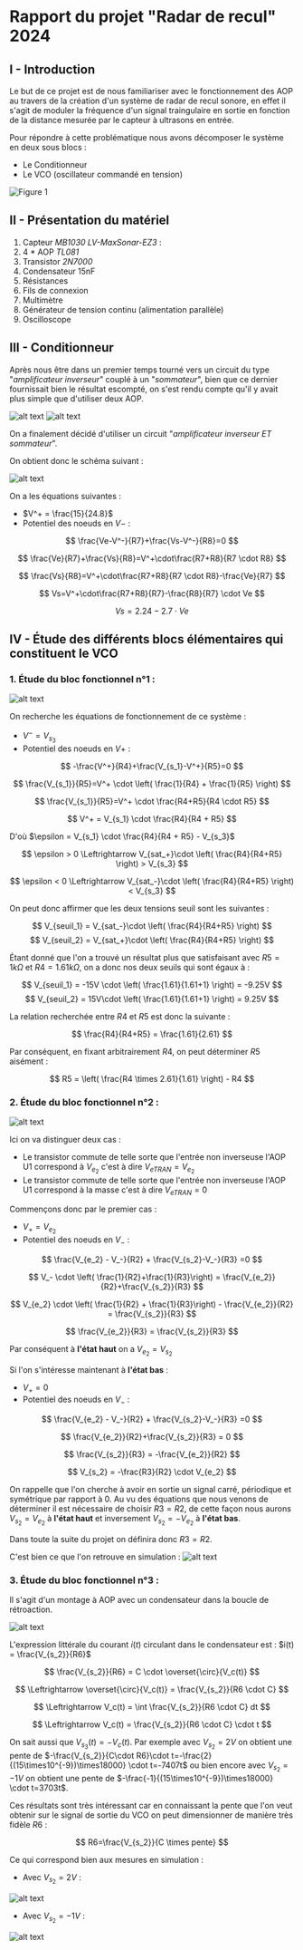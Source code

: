 # Rapport du projet "Radar de recul" 2024

## I - Introduction
Le but de ce projet est de nous familiariser avec le fonctionnement des AOP au travers de la création d'un système de radar de recul sonore, en effet il s'agit de moduler la fréquence d'un signal traingulaire en sortie en fonction de la distance mesurée par le capteur à ultrasons en entrée.

Pour répondre à cette problématique nous avons décomposer le système en deux sous blocs :
* Le Conditionneur
* Le VCO (oscillateur commandé en tension)

![Figure 1](image/image.png)

## II - Présentation du matériel

1) Capteur *MB1030 LV-MaxSonar-EZ3* :
2) 4 * AOP *TL081*
3) Transistor *2N7000*
4) Condensateur 15nF
5) Résistances
6) Fils de connexion
7) Multimètre
8) Générateur de tension continu (alimentation parallèle)
9) Oscilloscope

## III - Conditionneur
Après nous être dans un premier temps tourné vers un circuit du type "*amplificateur inverseur*" couplé à un "*sommateur*", bien que ce dernier fournissait bien le résultat escompté, on s'est rendu compte qu'il y avait plus simple que d'utiliser deux AOP.

![alt text](image/image-1.png)
![alt text](image/image-2.png)

On a finalement décidé d'utiliser un circuit "*amplificateur inverseur ET sommateur*".

On obtient donc le schéma suivant :

![alt text](image/image-3.png)

On a les équations suivantes :
* $V^+ = \frac{15}{24.8}$
* Potentiel des noeuds en $V-$ :

$$ \frac{Ve-V^-}{R7}+\frac{Vs-V^-}{R8}=0 $$

$$ \frac{Ve}{R7}+\frac{Vs}{R8}=V^+\cdot\frac{R7+R8}{R7 \cdot R8} $$

$$ \frac{Vs}{R8}=V^+\cdot\frac{R7+R8}{R7 \cdot R8}-\frac{Ve}{R7} $$

$$ Vs=V^+\cdot\frac{R7+R8}{R7}-\frac{R8}{R7} \cdot Ve $$

$$ Vs=2.24-2.7 \cdot Ve $$

## IV - Étude des différents blocs élémentaires qui constituent le VCO

### 1. Étude du bloc fonctionnel n°1 :
![alt text](image/image-5.png)

On recherche les équations de fonctionnement de ce système :
* $V^-=V_{s_3}$
* Potentiel des noeuds en $V+$ :

$$ -\frac{V^+}{R4}+\frac{V_{s_1}-V^+}{R5}=0 $$

$$ \frac{V_{s_1}}{R5}=V^+ \cdot \left( \frac{1}{R4} + \frac{1}{R5} \right) $$

$$ \frac{V_{s_1}}{R5}=V^+ \cdot \frac{R4+R5}{R4 \cdot R5} $$

$$ V^+ = V_{s_1} \cdot \frac{R4}{R4 + R5} $$

D'où $\epsilon = V_{s_1} \cdot \frac{R4}{R4 + R5} - V_{s_3}$

$$ \epsilon > 0 \Leftrightarrow V_{sat_+}\cdot \left( \frac{R4}{R4+R5} \right) > V_{s_3} $$

$$ \epsilon < 0 \Leftrightarrow V_{sat_-}\cdot \left( \frac{R4}{R4+R5} \right) < V_{s_3} $$

On peut donc affirmer que les deux tensions seuil sont les suivantes :

$$ V_{seuil_1} = V_{sat_-}\cdot \left( \frac{R4}{R4+R5} \right) $$
$$ V_{seuil_2} = V_{sat_+}\cdot \left( \frac{R4}{R4+R5} \right) $$

Étant donné que l'on a trouvé un résultat plus que satisfaisant avec $R5 = 1k \Omega$ et $R4 = 1.61k \Omega$, on a donc nos deux seuils qui sont égaux à :

$$  V_{seuil_1} = -15V \cdot \left( \frac{1.61}{1.61+1} \right) = -9.25V  $$
$$ V_{seuil_2} = 15V\cdot \left( \frac{1.61}{1.61+1} \right) = 9.25V $$

La relation recherchée entre $R4$ et $R5$ est donc la suivante :

$$ \frac{R4}{R4+R5} = \frac{1.61}{2.61} $$

Par conséquent, en fixant arbitrairement $R4$, on peut déterminer $R5$ aisément :

$$ R5 = \left( \frac{R4 \times 2.61}{1.61} \right) - R4 $$

### 2. Étude du bloc fonctionnel n°2 :
![alt text](image/image-6.png)

Ici on va distinguer deux cas :
* Le transistor commute de telle sorte que l'entrée non inverseuse l'AOP U1 correspond à $V_{e_2}$ c'est à dire $V_{eTRAN} = V_{e_2}$
* Le transistor commute de telle sorte que l'entrée non inverseuse l'AOP U1 correspond à la masse c'est à dire $V_{eTRAN} = 0$

Commençons donc par le premier cas :

* $V_+ = V_{e_2}$
* Potentiel des noeuds en $V_-$ :

$$ \frac{V_{e_2} - V_-}{R2} + \frac{V_{s_2}-V_-}{R3} =0 $$

$$ V_- \cdot \left( \frac{1}{R2}+\frac{1}{R3}\right) = \frac{V_{e_2}}{R2}+\frac{V_{s_2}}{R3} $$

$$ V_{e_2} \cdot \left( \frac{1}{R2} + \frac{1}{R3}\right) - \frac{V_{e_2}}{R2} = \frac{V_{s_2}}{R3} $$

$$ \frac{V_{e_2}}{R3} = \frac{V_{s_2}}{R3} $$

Par conséquent à **l'état haut** on a $V_{e_2} = V_{s_2}$

Si l'on s'intéresse maintenant à **l'état bas** :
* $V_+ = 0$
* Potentiel des noeuds en $V_-$ :

$$ \frac{V_{e_2} - V_-}{R2} + \frac{V_{s_2}-V_-}{R3} =0 $$

$$ \frac{V_{e_2}}{R2}+\frac{V_{s_2}}{R3} = 0 $$

$$ \frac{V_{s_2}}{R3} = -\frac{V_{e_2}}{R2} $$

$$ V_{s_2} = -\frac{R3}{R2} \cdot V_{e_2} $$

On rappelle que l'on cherche à avoir en sortie un signal carré, périodique et symétrique par rapport à 0. Au vu des équations que nous venons de déterminer il est nécessaire de choisir $R3=R2$, de cette façon nous aurons $V_{s_2} = V_{e_2}$ à **l'état haut** et inversement $V_{s_2} = -V_{e_2}$ à **l'état bas**.

Dans toute la suite du projet on définira donc $R3=R2$.

C'est bien ce que l'on retrouve en simulation :
![alt text](image/image-9.png)

### 3. Étude du bloc fonctionnel n°3 :
Il s'agit d'un montage à AOP avec un condensateur dans la boucle de rétroaction.

![alt text](image/image-7.png)

L'expression littérale du courant $i(t)$ circulant dans le condensateur est : $i(t) = \frac{V_{s_2}}{R6}$

$$ \frac{V_{s_2}}{R6} = C \cdot \overset{\circ}{V_c(t)} $$

$$ \Leftrightarrow \overset{\circ}{V_c(t)} = \frac{V_{s_2}}{R6 \cdot C} $$

$$ \Leftrightarrow V_c(t) = \int \frac{V_{s_2}}{R6 \cdot C} dt $$

$$ \Leftrightarrow V_c(t) = \frac{V_{s_2}}{R6 \cdot C} \cdot t $$

On sait aussi que $V_{s_3}(t) = - V_c(t)$. Par exemple avec $V_{s_2} = 2V$ on obtient une pente de $-\frac{V_{s_2}}{C\cdot R6}\cdot t=-\frac{2}{(15\times10^{-9})\times18000} \cdot t=-7407t$ ou bien encore avec $V_{s_2} = -1V$ on obtient une pente de $-\frac{-1}{(15\times10^{-9})\times18000} \cdot t=3703t$.

Ces résultats sont très intéressant car en connaissant la pente que l'on veut obtenir sur le signal de sortie du VCO on peut dimensionner de manière très fidèle $R6$ :

$$ R6=\frac{V_{s_2}}{C \times pente} $$

Ce qui correspond bien aux mesures en simulation :
* Avec $V_{s_2} = 2V$ :

![alt text](image/image-8.png)

* Avec $V_{s_2} = -1V$ :

![alt text](image/image-4.png)
